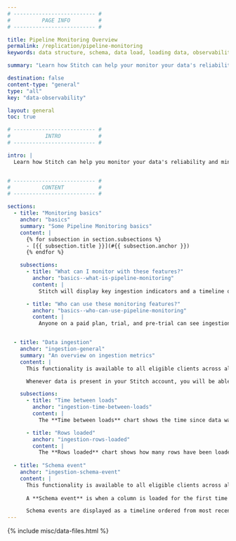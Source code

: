 ```yaml
---
# -------------------------- #
#          PAGE INFO         #
# -------------------------- #

title: Pipeline Monitoring Overview
permalink: /replication/pipeline-monitoring
keywords: data structure, schema, data load, loading data, observability, monitoring, pipeline monitoring

summary: "Learn how Stitch can help your monitor your data's reliability."

destination: false
content-type: "general"
type: "all"
key: "data-observability"

layout: general
toc: true

# -------------------------- #
#           INTRO            #
# -------------------------- #

intro: |
  Learn how Stitch can help you monitor your data's reliability and minimize data downtime. In this guide you will learn everything you need to know on how to fully utilize the Pipeline Monitoring features.


# -------------------------- #
#          CONTENT           #
# -------------------------- #

sections:
  - title: "Monitoring basics"
    anchor: "basics"
    summary: "Some Pipeline Monitoring basics"
    content: |
      {% for subsection in section.subsections %}
      - [{{ subsection.title }}](#{{ subsection.anchor }})
      {% endfor %}

    subsections:
      - title: "What can I monitor with these features?"
        anchor: "basics--what-is-pipeline-monitoring"
        content: |
          Stitch will display key ingestion indicators and a timeline of schema events for all tables ingested. An **ingestion metric**  is a metric on the Stitch ingestrion process. A **schema event** is when an underlying table structure changes in a way that could break downstream processes or cause silent errors as old columns stop being populated.

      - title: "Who can use these monitoring features?"
        anchor: "basics--who-can-use-pipeline-monitoring"
        content: |
          Anyone on a paid plan, trial, and pre-trial can see ingestion metrics. If you are on an expired trial, a deactivated account, or a billing hold Stitch will only show data from tables ingested in the past 30 days.


  - title: "Data ingestion"
    anchor: "ingestion-general"
    summary: "An overview on ingestion metrics"
    content: |
      This functionality is available to all eligible clients across all destinations. Metrics and events information will also include table data from sources that are currently paused and/or without a target destination.

      Whenever data is present in your Stitch account, you will be able to see metrics for tables that have been ingested within the past 30 days.

    subsections:
      - title: "Time between loads"
        anchor: "ingestion-time-between-loads"
        content: |
          The **Time between loads** chart shows the time since data was last loaded. To view this chart, you must select a table. You can also see the average time between loads across all days where data exists.

      - title: "Rows loaded"
        anchor: "ingestion-rows-loaded"
        content: |
          The **Rows loaded** chart shows how many rows have been loaded into a given table. This metric is aggregated as a sum of all rows loaded into your tables for that day. You can also filter this chart by loaded table.
        
  - title: "Schema event"
    anchor: "ingestion-schema-event"
    content: |
      This functionality is available to all eligible clients across all destinations. Displayed schema events information will also include table data from sources that are currently paused and/or without a target destination.
      
      A **Schema event** is when a column is loaded for the first time within the past 30 days. The only exception to this is when an entirely new table is being loaded for the first time.

      Schema events are displayed as a timeline ordered from most recent to least. Multiple new columns in the same load are registered as a single event. Each  schema event shows the **table name**, **list of new columns** in the load, and the **date** and **timestamp** of the load.
---
```

{% include misc/data-files.html %}